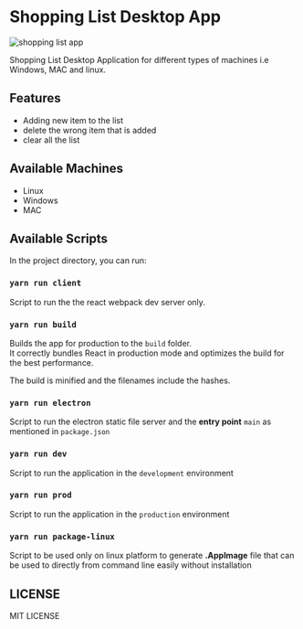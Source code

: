 # Shopping List Desktop App

![shopping list app](./public/hello.gif)

Shopping List Desktop Application for different types of machines i.e Windows, MAC and linux.

## Features

* Adding new item to the list
* delete the wrong item that is added
* clear all the list

## Available Machines

* Linux
* Windows
* MAC

## Available Scripts

In the project directory, you can run:

### `yarn run client`

Script to run the the react webpack dev server only.

### `yarn run build`

Builds the app for production to the `build` folder.\
It correctly bundles React in production mode and optimizes the build for the best performance.

The build is minified and the filenames include the hashes.

### `yarn run electron`

Script to run the electron static file server and the **entry point** `main` as mentioned in `package.json`

### `yarn run dev`

Script to run the application in the `development` environment

### `yarn run prod`

Script to run the application in the `production` environment

### `yarn run package-linux`

Script to be used only on linux platform to generate **.AppImage** file that can be used to directly from command line easily without installation

## LICENSE

MIT LICENSE
